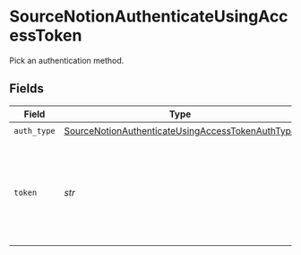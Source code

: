 # SourceNotionAuthenticateUsingAccessToken

Pick an authentication method.


## Fields

| Field                                                                                                                                                  | Type                                                                                                                                                   | Required                                                                                                                                               | Description                                                                                                                                            |
| ------------------------------------------------------------------------------------------------------------------------------------------------------ | ------------------------------------------------------------------------------------------------------------------------------------------------------ | ------------------------------------------------------------------------------------------------------------------------------------------------------ | ------------------------------------------------------------------------------------------------------------------------------------------------------ |
| `auth_type`                                                                                                                                            | [SourceNotionAuthenticateUsingAccessTokenAuthType](../../models/shared/sourcenotionauthenticateusingaccesstokenauthtype.md)                            | :heavy_check_mark:                                                                                                                                     | N/A                                                                                                                                                    |
| `token`                                                                                                                                                | *str*                                                                                                                                                  | :heavy_check_mark:                                                                                                                                     | Notion API access token, see the <a href="https://developers.notion.com/docs/authorization">docs</a> for more information on how to obtain this token. |